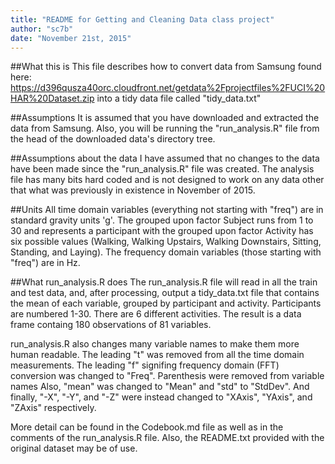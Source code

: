 ```yaml
---
title: "README for Getting and Cleaning Data class project"
author: "sc7b"
date: "November 21st, 2015"
---
```

##What this is
This file describes how to convert data from Samsung found here: https://d396qusza40orc.cloudfront.net/getdata%2Fprojectfiles%2FUCI%20HAR%20Dataset.zip into a tidy data file called "tidy_data.txt"

##Assumptions
It is assumed that you have downloaded and extracted the data from Samsung. Also, you will be running the "run_analysis.R" file from the head of the downloaded data's directory tree.

##Assumptions about the data
I have assumed that no changes to the data have been made since the "run_analysis.R" file was created. The analysis file has many bits hard coded and is not designed to work on any data other that what was previously in existence in November of 2015.

##Units
All time domain variables (everything not starting with "freq") are in standard gravity units 'g'. The grouped upon factor Subject runs from 1 to 30 and represents a participant with the grouped upon factor Activity has six possible values (Walking, Walking Upstairs, Walking Downstairs, Sitting, Standing, and Laying). The frequency domain variables (those starting with "freq") are in Hz.

##What run_analysis.R does
The run_analysis.R file will read in all the train and test data, and, after processing, output a tidy_data.txt file that contains the mean of each variable, grouped by participant and activity. Participants are numbered 1-30. There are 6 different activities. The result is a data frame containg 180 observations of 81 variables.

run_analysis.R also changes many variable names to make them more human readable. The leading "t" was removed from all the time domain measurements.
The leading "f" signifing frequency domain (FFT) conversion was changed to "Freq".
Parenthesis were removed from variable names
Also, "mean" was changed to "Mean" and "std" to "StdDev".
And finally, "-X", "-Y", and "-Z" were instead changed to "XAxis", "YAxis", and "ZAxis" respectively.

More detail can be found in the Codebook.md file as well as in the comments of the run_analysis.R file.
Also, the README.txt provided with the original dataset may be of use.
